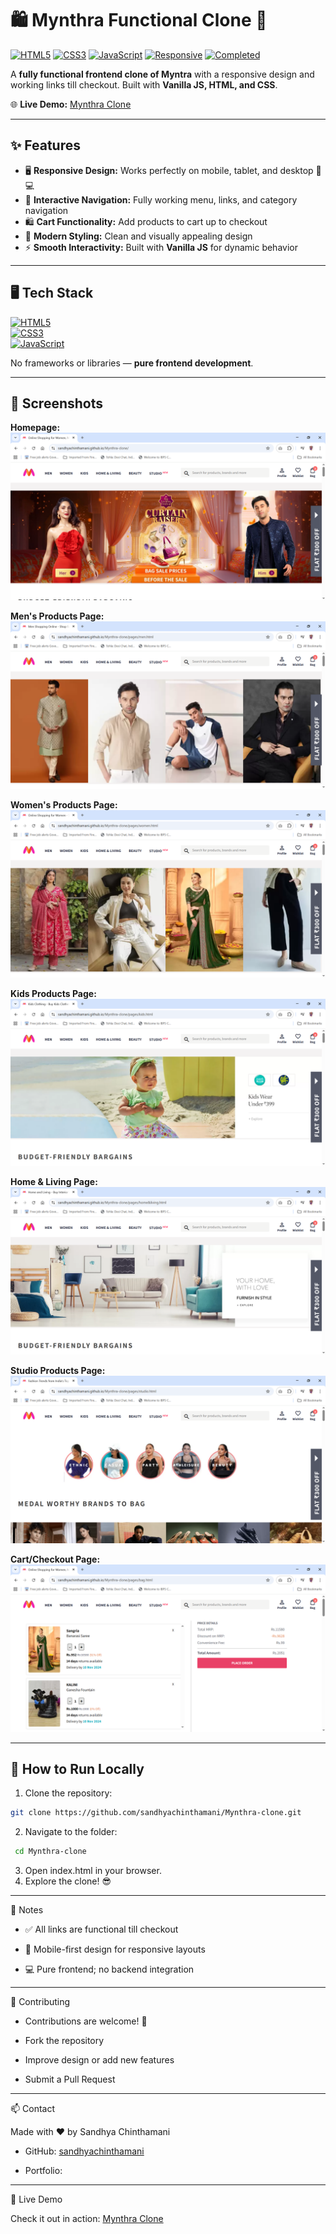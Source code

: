 # 🛍️ Mynthra Functional Clone 👗

[![HTML5](https://img.shields.io/badge/HTML5-E34F26?style=flat&logo=html5&logoColor=white)](https://developer.mozilla.org/en-US/docs/Web/HTML) 
[![CSS3](https://img.shields.io/badge/CSS3-1572B6?style=flat&logo=css3&logoColor=white)](https://developer.mozilla.org/en-US/docs/Web/CSS) 
[![JavaScript](https://img.shields.io/badge/JavaScript-F7DF1E?style=flat&logo=javascript&logoColor=black)](https://developer.mozilla.org/en-US/docs/Web/JavaScript)
[![Responsive](https://img.shields.io/badge/Responsive-✅-brightgreen)](https://developer.mozilla.org/en-US/docs/Learn/CSS/CSS_layout/Responsive_Design) 
[![Completed](https://img.shields.io/badge/Status-Completed-brightgreen)]()

A **fully functional frontend clone of Myntra** with a responsive design and working links till checkout. Built with **Vanilla JS, HTML, and CSS**.  

🌐 **Live Demo:** [Mynthra Clone](https://sandhyachinthamani.github.io/Mynthra-clone/)  

---

## ✨ Features

- 🖥️ **Responsive Design:** Works perfectly on mobile, tablet, and desktop 📱💻  
- 🛒 **Interactive Navigation:** Fully working menu, links, and category navigation  
- 🛍️ **Cart Functionality:** Add products to cart up to checkout  
- 🎨 **Modern Styling:** Clean and visually appealing design  
- ⚡ **Smooth Interactivity:** Built with **Vanilla JS** for dynamic behavior  

---

## 🖥️ Tech Stack

[![HTML5](https://img.shields.io/badge/HTML5-E34F26?style=flat&logo=html5&logoColor=white)]()  
[![CSS3](https://img.shields.io/badge/CSS3-1572B6?style=flat&logo=css3&logoColor=white)]()  
[![JavaScript](https://img.shields.io/badge/JavaScript-F7DF1E?style=flat&logo=javascript&logoColor=black)]()  

No frameworks or libraries — **pure frontend development**.

---

## 📸 Screenshots

**Homepage:**  
![Homepage](images/demo/Home%20Page.png)

**Men's Products Page:**  
![Men](images/demo/Men%20Products%20Page.png)

**Women's Products Page:**  
![Women](images/demo/Women%20Products%20Page.png)

**Kids Products Page:**  
![Kids](images/demo/Kids%20Products%20Page.png)

**Home & Living Page:**  
![Home & Living](images/demo/Home%20%26%20Living%20Product%20Page.png)

**Studio Products Page:**  
![Studio](images/demo/Studio%20Products%20page.png)

**Cart/Checkout Page:**  
![Cart](images/demo/Check%20Out%20Page.png)
  

---

## 🔧 How to Run Locally

1. Clone the repository:  
```bash
git clone https://github.com/sandhyachinthamani/Mynthra-clone.git
```
2. Navigate to the folder:
  ```bash
   cd Mynthra-clone
```
3. Open index.html in your browser.
4. Explore the clone! 😎

---

📝 Notes

- ✅ All links are functional till checkout

- 📱 Mobile-first design for responsive layouts

- 💻 Pure frontend; no backend integration

---

🤝 Contributing

- Contributions are welcome! 🙌

- Fork the repository

- Improve design or add new features

- Submit a Pull Request

---

📫 Contact

Made with ❤️ by Sandhya Chinthamani

- GitHub: [sandhyachinthamani](https://github.com/Sandhyachinthamani)

- Portfolio: 

---

🎉 Live Demo

Check it out in action: [Mynthra Clone](https://sandhyachinthamani.github.io/Mynthra-clone/)  
